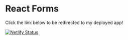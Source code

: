 # React Forms

Click the link below to be redirected to my deployed app!

[![Netlify Status](https://api.netlify.com/api/v1/badges/d7b3016e-9d92-4475-b7bb-3414c7a069d3/deploy-status)](https://stevensreactforms.netlify.app)

